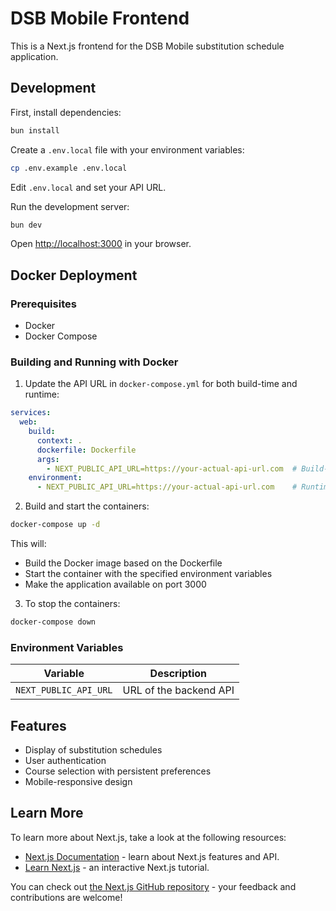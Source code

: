 # DSB Mobile Frontend

This is a Next.js frontend for the DSB Mobile substitution schedule application.

## Development

First, install dependencies:

```bash
bun install
```

Create a `.env.local` file with your environment variables:

```bash
cp .env.example .env.local
```

Edit `.env.local` and set your API URL.

Run the development server:

```bash
bun dev
```

Open [http://localhost:3000](http://localhost:3000) in your browser.

## Docker Deployment

### Prerequisites

- Docker
- Docker Compose

### Building and Running with Docker

1. Update the API URL in `docker-compose.yml` for both build-time and runtime:

```yaml
services:
  web:
    build:
      context: .
      dockerfile: Dockerfile
      args:
        - NEXT_PUBLIC_API_URL=https://your-actual-api-url.com  # Build-time environment variable
    environment:
      - NEXT_PUBLIC_API_URL=https://your-actual-api-url.com    # Runtime environment variable
```

2. Build and start the containers:

```bash
docker-compose up -d
```

This will:
- Build the Docker image based on the Dockerfile
- Start the container with the specified environment variables
- Make the application available on port 3000

3. To stop the containers:

```bash
docker-compose down
```

### Environment Variables

| Variable | Description |
|----------|-------------|
| `NEXT_PUBLIC_API_URL` | URL of the backend API |

## Features

- Display of substitution schedules
- User authentication
- Course selection with persistent preferences
- Mobile-responsive design

## Learn More

To learn more about Next.js, take a look at the following resources:

- [Next.js Documentation](https://nextjs.org/docs) - learn about Next.js features and API.
- [Learn Next.js](https://nextjs.org/learn) - an interactive Next.js tutorial.

You can check out [the Next.js GitHub repository](https://github.com/vercel/next.js) - your feedback and contributions are welcome!